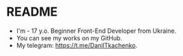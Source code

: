 # README
- I'm - 17 y.o. Beginner Front-End Developer from Ukraine.
- You can see my works on my GitHub.
- My telegram: https://t.me/DanilTkachenko.
